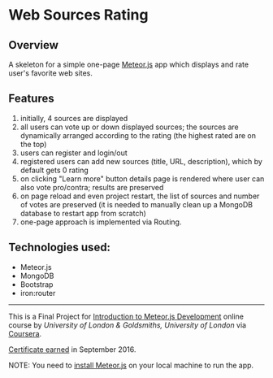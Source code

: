 # Web Sources Rating

## Overview

A skeleton for a simple one-page [Meteor.js](https://www.meteor.com/) app which displays and rate user's favorite web sites.

## Features
1. initially, 4 sources are displayed
2. all users can vote up or down displayed sources; the sources are dynamically arranged according to the rating (the highest rated are on the top)
3. users can register and login/out
4. registered users can add new sources (title, URL, description), which by default gets 0 rating
5. on clicking "Learn more" button details page is rendered where user can also vote pro/contra; results are preserved
6. on page reload and even project restart, the list of sources and number of votes are preserved (it is needed to manually clean up a MongoDB database to restart app from scratch)
7. one-page approach is implemented via Routing.

## Technologies used:

- Meteor.js
- MongoDB
- Bootstrap
- iron:router

------

This is a Final Project for [Introduction to Meteor.js Development](https://www.coursera.org/account/accomplishments/certificate/QL6DVTFWAJ7L) online course by _University of London & Goldsmiths, University of London_ via [Coursera](https://www.coursera.org).

[Certificate earned](https://www.coursera.org/account/accomplishments/certificate/QL6DVTFWAJ7L) in September 2016.

NOTE: You need to [install Meteor.js](https://www.meteor.com/install) on your local machine to run the app.
